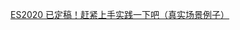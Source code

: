 [ES2020 已定稿！赶紧上手实践一下吧（真实场景例子）](https://juejin.im/post/5eca8607e51d457890602072?utm_source=gold_browser_extension#heading-15)